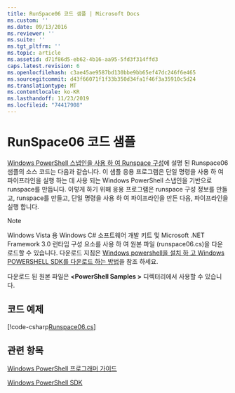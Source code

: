 ```yaml
---
title: RunSpace06 코드 샘플 | Microsoft Docs
ms.custom: ''
ms.date: 09/13/2016
ms.reviewer: ''
ms.suite: ''
ms.tgt_pltfrm: ''
ms.topic: article
ms.assetid: d71f86d5-eb62-4b16-aa95-5fd3f314ffd3
caps.latest.revision: 6
ms.openlocfilehash: c3ae45ae9587bd130bbe9bb65ef47dc246f6e465
ms.sourcegitcommit: d43f66071f1f33b350d34fa1f46f3a35910c5d24
ms.translationtype: MT
ms.contentlocale: ko-KR
ms.lasthandoff: 11/23/2019
ms.locfileid: "74417908"
---
```

# <a name="runspace06-code-sample"></a>RunSpace06 코드 샘플

[Windows PowerShell 스냅인을 사용 하 여 Runspace 구성](https://msdn.microsoft.com/en-us/a7289ee8-9732-49ee-91c7-d533e9538b83)에 설명 된 Runspace06 샘플의 소스 코드는 다음과 같습니다. 이 샘플 응용 프로그램은 단일 명령을 사용 하 여 파이프라인을 실행 하는 데 사용 되는 Windows PowerShell 스냅인을 기반으로 runspace를 만듭니다. 이렇게 하기 위해 응용 프로그램은 runspace 구성 정보를 만들고, runspace를 만들고, 단일 명령을 사용 하 여 파이프라인을 만든 다음, 파이프라인을 실행 합니다.

> [!NOTE]
> Windows Vista 용 Windows C# 소프트웨어 개발 키트 및 Microsoft .NET Framework 3.0 런타임 구성 요소를 사용 하 여 원본 파일 (runspace06.cs)을 다운로드할 수 있습니다. 다운로드 지침은 [Windows powershell을 설치 하 고 Windows POWERSHELL SDK를 다운로드 하는 방법](/powershell/scripting/developer/installing-the-windows-powershell-sdk)을 참조 하세요.
>
> 다운로드 된 원본 파일은 **\<PowerShell Samples >** 디렉터리에서 사용할 수 있습니다.

## <a name="code-sample"></a>코드 예제

[!code-csharp[Runspace06.cs](../../../../powershell-sdk-samples/SDK-2.0/csharp/Runspace06/Runspace06.cs#L11-L85 "Runspace06.cs")]

## <a name="see-also"></a>관련 항목

[Windows PowerShell 프로그래머 가이드](./windows-powershell-programmer-s-guide.md)

[Windows PowerShell SDK](../windows-powershell-reference.md)
